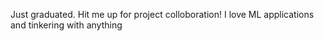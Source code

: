 Just graduated. Hit me up for project colloboration! I love ML applications and tinkering with anything

<!---
tairayamori/tairayamori is a ✨ special ✨ repository because its `README.md` (this file) appears on your GitHub profile.
You can click the Preview link to take a look at your changes.
--->
